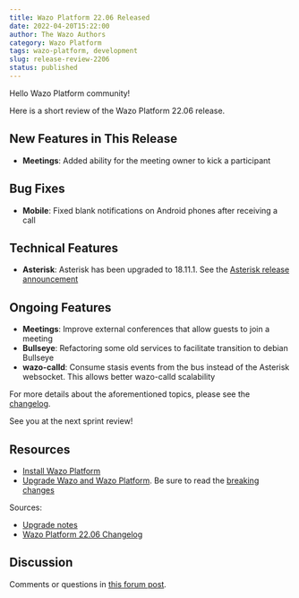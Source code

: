 ```yaml
---
title: Wazo Platform 22.06 Released
date: 2022-04-20T15:22:00
author: The Wazo Authors
category: Wazo Platform
tags: wazo-platform, development
slug: release-review-2206
status: published
---
```


Hello Wazo Platform community!

Here is a short review of the Wazo Platform 22.06 release.

## New Features in This Release
- **Meetings**: Added ability for the meeting owner to kick a participant

## Bug Fixes
- **Mobile**: Fixed blank notifications on Android phones after receiving a call

## Technical Features
- **Asterisk**: Asterisk has been upgraded to 18.11.1. See the [Asterisk release announcement](https://www.asterisk.org/asterisk-news/asterisk-18-11-1-now-available/)

## Ongoing Features
- **Meetings**: Improve external conferences that allow guests to join a meeting
- **Bullseye**: Refactoring some old services to facilitate transition to debian Bullseye
- **wazo-calld**: Consume stasis events from the bus instead of the Asterisk websocket. This allows better wazo-calld scalability

For more details about the aforementioned topics, please see the [changelog](https://wazo-dev.atlassian.net/issues/?jql=project%3DWAZO%20AND%20fixVersion%3D22.06).

See you at the next sprint review!

## Resources

- [Install Wazo Platform](/use-cases)
- [Upgrade Wazo and Wazo Platform](/uc-doc/upgrade/). Be sure to read the
  [breaking changes](/uc-doc/upgrade/upgrade_notes#22-06)

Sources:

- [Upgrade notes](/uc-doc/upgrade/upgrade_notes#22-06)
- [Wazo Platform 22.06 Changelog](https://wazo-dev.atlassian.net/issues/?jql=project%3DWAZO%20AND%20fixVersion%3D22.06)

## Discussion

Comments or questions in
[this forum post](https://wazo-platform.discourse.group/t/blog-wazo-platform-22-06-released).
